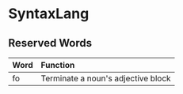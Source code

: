 # SyntaxLang
## Reserved Words
| Word | Function                           |
| :--- | :--------------------------------- |
| fo   | Terminate a noun's adjective block |
